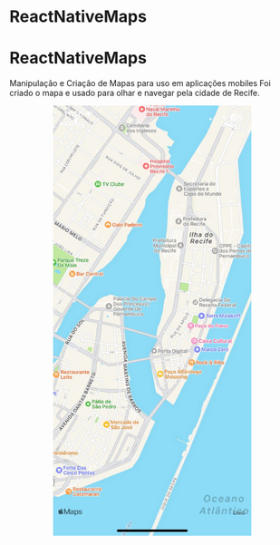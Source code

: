 ﻿# ReactNativeMaps
# ReactNativeMaps

Manipulação e Criação de Mapas para uso em aplicações mobiles
Foi criado o mapa e usado para olhar e navegar pela cidade de Recife.

<p align="center">
  <img src="https://github.com/LuizFelipee96/ReactNativeMaps/blob/main/maprecife.jpg" width="350" title="hover text">
</p>
